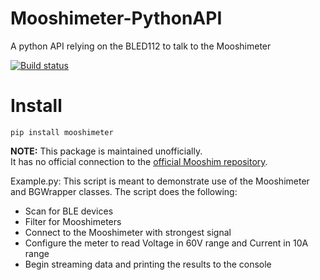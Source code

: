# Mooshimeter-PythonAPI
A python API relying on the BLED112 to talk to the Mooshimeter

[![Build status](https://ci.appveyor.com/api/projects/status/5ajjxonexbaqsu6c/branch/master?svg=true)](https://ci.appveyor.com/project/spyoungtech/mooshimeter-pythonapi/branch/master)


# Install

```
pip install mooshimeter
```

**NOTE:** This package is maintained unofficially.  
It has no official connection to the [official Mooshim repository](https://github.com/mooshim/Mooshimeter-PythonAPI).


Example.py:
This script is meant to demonstrate use of the Mooshimeter and BGWrapper classes.
The script does the following:
- Scan for BLE devices
- Filter for Mooshimeters
- Connect to the Mooshimeter with strongest signal
- Configure the meter to read Voltage in 60V range and Current in 10A range
- Begin streaming data and printing the results to the console
